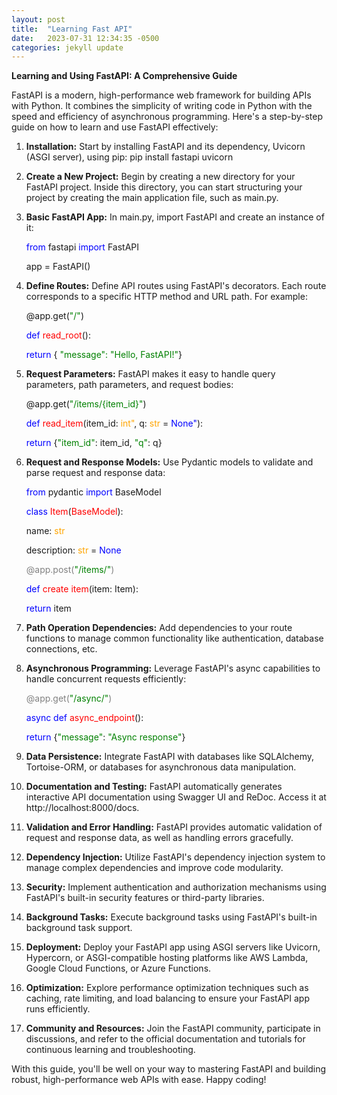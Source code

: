 ```yaml
---
layout: post
title:  "Learning Fast API"
date:   2023-07-31 12:34:35 -0500
categories: jekyll update
---
```


**Learning and Using FastAPI: A Comprehensive Guide**

FastAPI is a modern, high-performance web framework for building APIs with Python. It combines the simplicity of writing code in Python with the speed and efficiency of asynchronous programming. Here's a step-by-step guide on how to learn and use FastAPI effectively:

1. **Installation:**
Start by installing FastAPI and its dependency, Uvicorn (ASGI server), using pip:
pip install fastapi uvicorn

2. **Create a New Project:**
Begin by creating a new directory for your FastAPI project. Inside this directory, you can start structuring your project by creating the main application file, such as main.py.

3. **Basic FastAPI App:**
In main.py, import FastAPI and create an instance of it:

    <span style="color:blue">from </span> fastapi <span style="color:blue">import </span> FastAPI

    app = FastAPI()

4. **Define Routes:**
Define API routes using FastAPI's decorators. Each route corresponds to a specific HTTP method and URL path. For example:

    @app.get(<span style="color:green">"/"</span>)
    
    <span style="color:blue">def</span> <span style="color:red">read_root</span>():
    
     <span style="color:blue">return</span> { <span style="color:green">"message": "Hello, FastAPI!"</span>}

5. **Request Parameters:**
FastAPI makes it easy to handle query parameters, path parameters, and request bodies:

    @app.get(<span style="color:green">"/items/{item_id}"</span>)

    <span style="color:blue">def</span> <span style="color:red">read_item</span>(item_id: <span style="color:orange">int"</span>, q: <span style="color:orange">str</span> = <span style="color:blue">None"</span>):

    <span style="color:blue">return</span> {<span style="color:green">"item_id"</span>: item_id, <span style="color:green">"q"</span>: q}

6. **Request and Response Models:**
Use Pydantic models to validate and parse request and response data:

    <span style="color:blue">from</span> pydantic <span style="color:blue">import</span> BaseModel

    <span style="color:blue">class</span> <span style="color:red">Item</span>(<span style="color:red">BaseModel</span>):
    
    name: <span style="color:orange">str</span>
    
    description: <span style="color:orange">str</span> = <span style="color:blue">None</span>

    <span style="color:grey">@app.post(</span><span style="color:green">"/items/"</span><span style="color:grey">)</span>

    <span style="color:blue">def</span> <span style="color:red">create item</span>(item: Item):
    
    <span style="color:blue">return</span> item

7. **Path Operation Dependencies:**
Add dependencies to your route functions to manage common functionality like authentication, database connections, etc.

8. **Asynchronous Programming:**
Leverage FastAPI's async capabilities to handle concurrent requests efficiently:

    <span style="color:grey">@app.get(</span><span style="color:green">"/async/"</span><span style="color:grey">)</span>

    <span style="color:blue">async def</span> <span style="color:red">async_endpoint</span>():
    
    <span style="color:blue">return</span> {<span style="color:green">"message"</span>: <span style="color:green">"Async response"</span>}

9. **Data Persistence:**
Integrate FastAPI with databases like SQLAlchemy, Tortoise-ORM, or databases for asynchronous data manipulation.

10. **Documentation and Testing:**
FastAPI automatically generates interactive API documentation using Swagger UI and ReDoc. Access it at http://localhost:8000/docs.

11. **Validation and Error Handling:**
FastAPI provides automatic validation of request and response data, as well as handling errors gracefully.

12. **Dependency Injection:**
Utilize FastAPI's dependency injection system to manage complex dependencies and improve code modularity.

13. **Security:**
Implement authentication and authorization mechanisms using FastAPI's built-in security features or third-party libraries.

14. **Background Tasks:**
Execute background tasks using FastAPI's built-in background task support.

15. **Deployment:**
Deploy your FastAPI app using ASGI servers like Uvicorn, Hypercorn, or ASGI-compatible hosting platforms like AWS Lambda, Google Cloud Functions, or Azure Functions.

16. **Optimization:**
Explore performance optimization techniques such as caching, rate limiting, and load balancing to ensure your FastAPI app runs efficiently.

17. **Community and Resources:**
Join the FastAPI community, participate in discussions, and refer to the official documentation and tutorials for continuous learning and troubleshooting.

With this guide, you'll be well on your way to mastering FastAPI and building robust, high-performance web APIs with ease. Happy coding!